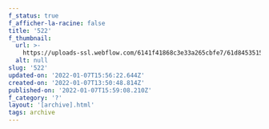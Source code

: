 ```yaml
---
f_status: true
f_afficher-la-racine: false
title: '522'
f_thumbnail:
  url: >-
    https://uploads-ssl.webflow.com/6141f41868c3e33a265cbfe7/61d8453515789e5036cedcb2_522.jpg
  alt: null
slug: '522'
updated-on: '2022-01-07T15:56:22.644Z'
created-on: '2022-01-07T13:50:48.814Z'
published-on: '2022-01-07T15:59:08.210Z'
f_category: '?'
layout: '[archive].html'
tags: archive
---
```



